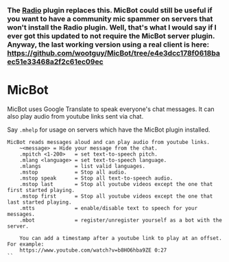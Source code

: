 ### The [Radio](https://github.com/wootguy/Radio) plugin replaces this. MicBot could still be useful if you want to have a community mic spammer on servers that won't install the Radio plugin. Well, that's what I would say if I ever got this updated to not require the MicBot server plugin. Anyway, the last working version using a real client is here: https://github.com/wootguy/MicBot/tree/e4e3dcc178f0618baec51e33468a2f2c61ec09ec

# MicBot
MicBot uses Google Translate to speak everyone's chat messages. It can also play audio from youtube links sent via chat.

Say `.mhelp` for usage on servers which have the MicBot plugin installed.
```
MicBot reads messages aloud and can play audio from youtube links.
    ~<message> = Hide your message from the chat.
    .mpitch <1-200>   = set text-to-speech pitch.
    .mlang <language> = set text-to-speech language.
    .mlangs           = list valid languages.
    .mstop            = Stop all audio.
    .mstop speak      = Stop all text-to-speech audio.
    .mstop last       = Stop all youtube videos except the one that first started playing.
    .mstop first      = Stop all youtube videos except the one that last started playing.
    .mtts             = enable/disable text to speech for your messages.
    .mbot             = register/unregister yourself as a bot with the server.

    You can add a timestamp after a youtube link to play at an offset. For example:
    https://www.youtube.com/watch?v=b8HO6hba9ZE 0:27
``
